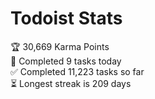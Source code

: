 
# Todoist Stats

<!-- TODO-IST:START -->
🏆  30,669 Karma Points           
🌸  Completed 9 tasks today           
✅  Completed 11,223 tasks so far           
⏳  Longest streak is 209 days
<!-- TODO-IST:END -->
